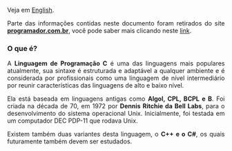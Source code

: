 <p align="justify">Veja em <a href="https://github.com/KevinyTeixeira/Programming-Learn/blob/C-Branch/C/About%20C.md">English</a>.

<p align="justify">Parte das informações contidas neste documento foram retirados do site <a href="http://www.programador.com.br/"><b>programador.com.br</b></a>, você pode saber mais clicando neste <a href="http://www.programador.com.br/linguagens-de-programacao/linguagem-c.html">link</a>.</p>

### O que é?

<p align="justify">A <b>Linguagem de Programação C</b> é uma das linguagens mais populares atualmente, sua sintaxe é estruturada e adaptável a qualquer ambiente e é considerada por profissionais como uma linguagem de nível intermediário por reunir características das linguagens de alto e baixo nível. </p>
<p align="justify">Ela está baseada em linguagens antigas como <b>Algol, CPL, BCPL e B</b>. Foi criada na década de 70, em 1972 por <b>Dennis Ritchie da Bell Labs</b>, para o desenvolvimento do sistema operacional Unix. Inicialmente, foi testada em um computador DEC PDP-11 que rodava Unix.</p>
<p align="justify">Existem também duas variantes desta linguagem, o <b>C++ e o C#</b>, os quais futuramente também devem ser estudados.</p>
